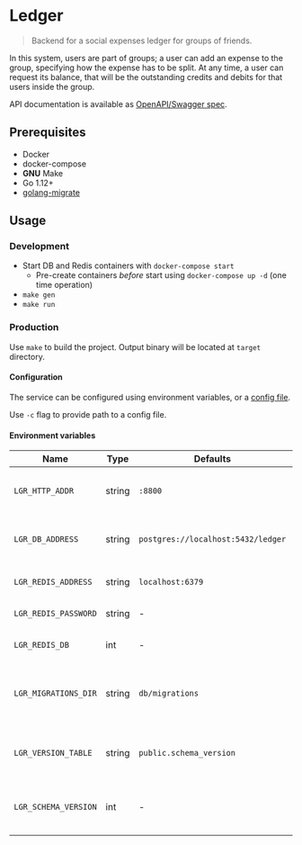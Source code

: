 # Ledger

> Backend for a social expenses ledger for groups of friends.

In this system, users are part of groups; a user can add an expense to the group, specifying how the expense has to be split. At any time, a user can request its balance, that will be the outstanding credits and debits for that users inside the group.

API documentation is available as [OpenAPI/Swagger spec](api/swagger.json).

## Prerequisites

* Docker
* docker-compose
* **GNU** Make
* Go 1.12+
* [golang-migrate](https://github.com/golang-migrate/migrate)

## Usage

### Development

* Start DB and Redis containers with `docker-compose start`
  * Pre-create containers *before* start using `docker-compose up -d` (one time operation)
* `make gen`
* `make run`

### Production

Use `make` to build the project.
Output binary will be located at `target` directory.

#### Configuration

The service can be configured using environment variables, or a [config file](config.example.yaml).

Use `-c` flag to provide path to a config file.

#### Environment variables

| Name                 | Type   | Defaults                           | Description                                      |
|----------------------|--------|------------------------------------|--------------------------------------------------|
| `LGR_HTTP_ADDR`      | string | `:8800`                            | Interface to listen by HTTP server               |
| `LGR_DB_ADDRESS`     | string | `postgres://localhost:5432/ledger` | Postgres DB address (URL or DSN)                 |
| `LGR_REDIS_ADDRESS`  | string | `localhost:6379`                   | Redis server address                             |
| `LGR_REDIS_PASSWORD` | string | -                                  | Redis password                                   |
| `LGR_REDIS_DB`       | int    | -                                  | Redis database number                            |
| `LGR_MIGRATIONS_DIR` | string | `db/migrations`                    | Path to directory containing migration scripts   |
| `LGR_VERSION_TABLE`  | string | `public.schema_version`            | Name of a table, which contains database version |
| `LGR_SCHEMA_VERSION` | int    | -                                  | Force set schema version (dangerous)             |
|                      |        |                                    |                                                  |
